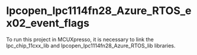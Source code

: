 # lpcopen_lpc1114fn28_Azure_RTOS_ex02_event_flags
To run this project in MCUXpresso, it is necessary to link the lpc_chip_11cxx_lib and lpcopen_lpc1114fn28_Azure_RTOS_lib libraries.
